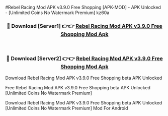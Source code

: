 #Rebel Racing Mod APK v3.9.0 Free Shopping [APK-MOD] - APK Unlocked - [Unlimited Coins No Watermark Premium] kz60a



<div align="center">

<h3>🔴 Download [Server1] 👉👉 <a href="https://momento.my/?title=Rebel_Racing_Mod_APK_v3.9.0_Free_Shopping">Rebel Racing Mod APK v3.9.0 Free Shopping Mod Apk</a></h3><br>

<h3>🔴 Download [Server2] 👉👉 <a href="https://momento.my/?title=Rebel_Racing_Mod_APK_v3.9.0_Free_Shopping">Rebel Racing Mod APK v3.9.0 Free Shopping Mod Apk</a></h3>
</div>



Download Rebel Racing Mod APK v3.9.0 Free Shopping beta APK Unlocked

Free Rebel Racing Mod APK v3.9.0 Free Shopping beta APK Unlocked [Unlimited Coins No Watermark Premium]

Download Rebel Racing Mod APK v3.9.0 Free Shopping beta APK Unlocked [Unlimited Coins No Watermark Premium] Mod For Android
